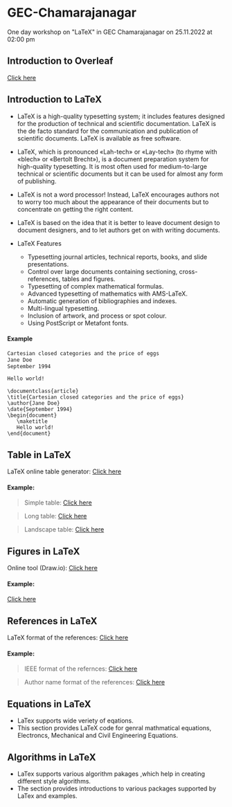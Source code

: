 # GEC-Chamarajanagar
One day workshop on "LaTeX" in GEC Chamarajanagar on 25.11.2022 at 02:00 pm

## Introduction to Overleaf

[Click here](https://www.overleaf.com/)

## Introduction to LaTeX

- LaTeX is a high-quality typesetting system; it includes features designed for the production of technical and scientific documentation. LaTeX is the de facto standard for the communication and publication of scientific documents. LaTeX is available as free software. 

- LaTeX, which is pronounced «Lah-tech» or «Lay-tech» (to rhyme with «blech» or «Bertolt Brecht»), is a document preparation system for high-quality typesetting. It is most often used for medium-to-large technical or scientific documents but it can be used for almost any form of publishing.

- LaTeX is not a word processor! Instead, LaTeX encourages authors not to worry too much about the appearance of their documents but to concentrate on getting the right content. 

- LaTeX is based on the idea that it is better to leave document design to document designers, and to let authors get on with writing documents.
- LaTeX Features
  - Typesetting journal articles, technical reports, books, and slide presentations.
  - Control over large documents containing sectioning, cross-references, tables and figures.
  - Typesetting of complex mathematical formulas.
  - Advanced typesetting of mathematics with AMS-LaTeX.
  - Automatic generation of bibliographies and indexes.
  - Multi-lingual typesetting.
  - Inclusion of artwork, and process or spot colour.
  - Using PostScript or Metafont fonts.

#### Example
  
```bash
Cartesian closed categories and the price of eggs
Jane Doe
September 1994

Hello world!

```

```
\documentclass{article}
\title{Cartesian closed categories and the price of eggs}
\author{Jane Doe}
\date{September 1994}
\begin{document}
   \maketitle
   Hello world!
\end{document}
```
## Table in LaTeX

LaTeX online table generator: [Click here](https://www.tablesgenerator.com/)

#### Example:

> Simple table: [Click here]()

> Long table: [Click here]()

> Landscape table: [Click here]()

## Figures in LaTeX

Online tool (Draw.io): [Click here](www.draw.io)

#### Example: 
[Click here](https://www.overleaf.com/read/bhwyrrcnsrhr)

## References in LaTeX

LaTeX format of the references: [Click here](https://scholar.google.com/)

#### Example:
> IEEE format of the refernces: [Click here]()

> Author name format of the references: [Click here]()

## Equations in LaTeX
- LaTex supports wide veriety of eqations. 
- This section provides LaTeX code for genral mathmatical equations, Electroncs, Mechanical and Civil Engineering Equations.

## Algorithms in LaTeX
 - LaTex supports various algorithm pakages ,which help in creating different style algorithms. 
 - The section provides introductions to various packages supported by LaTex and examples.

